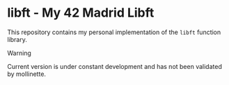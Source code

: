 # libft - My 42 Madrid Libft

This repository contains my personal implementation of the `libft` function library.

>[!WARNING]
> Current version is under constant development and has not been validated by mollinette.
